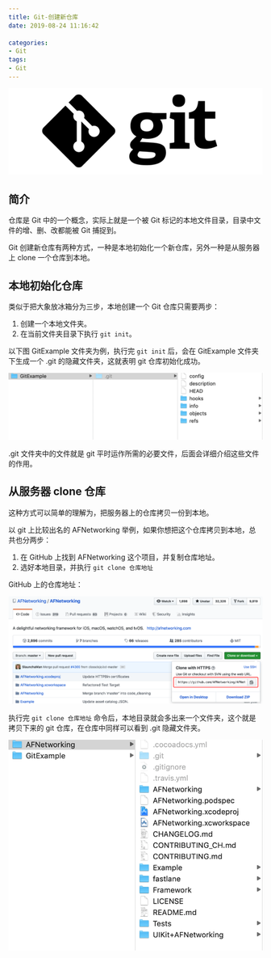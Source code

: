 ```yaml
---
title: Git-创建新仓库
date: 2019-08-24 11:16:42

categories:
- Git
tags:
- Git
---
```

![git_logo](https://raw.githubusercontent.com/ChiRenhua/Resource/master/WebImage/Git/git_logo.png)

## 简介
仓库是 Git 中的一个概念，实际上就是一个被 Git 标记的本地文件目录，目录中文件的增、删、改都能被 Git 捕捉到。

Git 创建新仓库有两种方式，一种是本地初始化一个新仓库，另外一种是从服务器上 clone 一个仓库到本地。

<!-- more -->

## 本地初始化仓库
类似于把大象放冰箱分为三步，本地创建一个 Git 仓库只需要两步：

1. 创建一个本地文件夹。
2. 在当前文件夹目录下执行 `git init`。

以下图 GitExample 文件夹为例，执行完 `git init` 后，会在 GitExample 文件夹下生成一个 .git 的隐藏文件夹，这就表明 git 仓库初始化成功。

![gitExample](https://raw.githubusercontent.com/ChiRenhua/Resource/master/WebImage/Git/gitExample.png)

.git 文件夹中的文件就是 git 平时运作所需的必要文件，后面会详细介绍这些文件的作用。

## 从服务器 clone 仓库
这种方式可以简单的理解为，把服务器上的仓库拷贝一份到本地。

以 git 上比较出名的 AFNetworking 举例，如果你想把这个仓库拷贝到本地，总共也分两步：

1. 在 GitHub 上找到 AFNetworking 这个项目，并复制仓库地址。
2. 选好本地目录，并执行 `git clone 仓库地址`

GitHub 上的仓库地址：

![gitHub_server](https://raw.githubusercontent.com/ChiRenhua/Resource/master/WebImage/Git/gitHub_server.png)

执行完 `git clone 仓库地址` 命令后，本地目录就会多出来一个文件夹，这个就是拷贝下来的 git 仓库，在仓库中同样可以看到 .git 隐藏文件夹。

![git_clone](https://raw.githubusercontent.com/ChiRenhua/Resource/master/WebImage/Git/git_clone.png)
